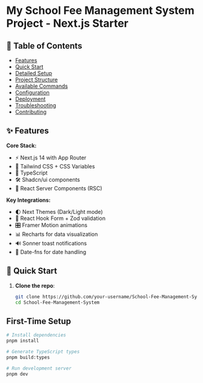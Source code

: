 # My School Fee Management System Project - Next.js Starter

## 📌 Table of Contents
- [Features](#-features)
- [Quick Start](#-quick-start)
- [Detailed Setup](#-detailed-setup)
- [Project Structure](#-project-structure)
- [Available Commands](#-available-commands)
- [Configuration](#-configuration)
- [Deployment](#-deployment)
- [Troubleshooting](#-troubleshooting)
- [Contributing](#-contributing)

## ✨ Features

**Core Stack:**
- ⚡ Next.js 14 with App Router
- 🎨 Tailwind CSS + CSS Variables
- 📘 TypeScript
- 🛠️ Shadcn/ui components
- 🔄 React Server Components (RSC)

**Key Integrations:**
- 🌓 Next Themes (Dark/Light mode)
- 📝 React Hook Form + Zod validation
- 🎛️ Framer Motion animations
- 📊 Recharts for data visualization
- 🔊 Sonner toast notifications
- 📅 Date-fns for date handling

## 🚀 Quick Start

1. **Clone the repo**:
   ```bash
   git clone https://github.com/your-username/School-Fee-Management-System.git
   cd School-Fee-Management-System
 ## First-Time Setup
 ```bash
# Install dependencies
pnpm install

# Generate TypeScript types
pnpm build:types

# Run development server
pnpm dev
